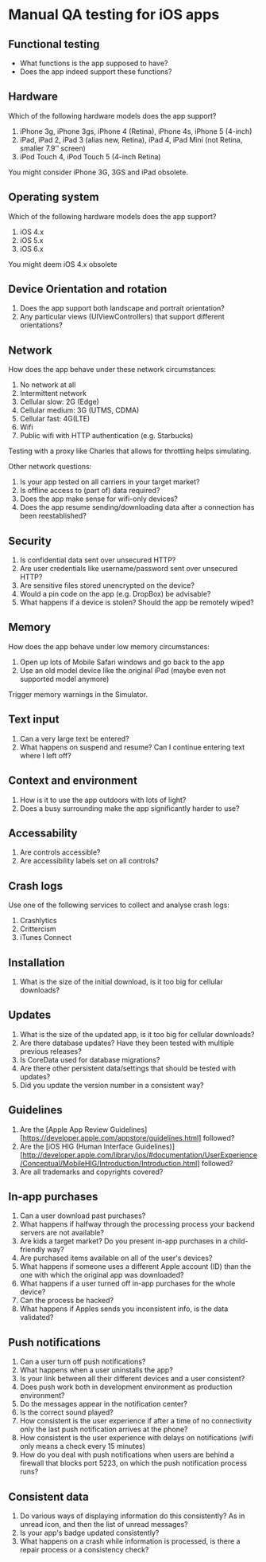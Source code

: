 # Manual QA testing for iOS apps 

## Functional testing
* What functions is the app supposed to have?
* Does the app indeed support these functions?

## Hardware

Which of the following hardware models does the app support?

1. iPhone 3g, iPhone 3gs, iPhone 4 (Retina), iPhone 4s, iPhone 5 (4-inch)
2. iPad, iPad 2, iPad 3 (alias new, Retina), iPad 4, iPad Mini (not Retina, smaller 7.9’’ screen)
3. iPod Touch 4, iPod Touch 5 (4-inch Retina)

You might consider iPhone 3G, 3GS and iPad obsolete.

## Operating system
Which of the following hardware models does the app support?

1. iOS 4.x
2. iOS 5.x
3. iOS 6.x

You might deem iOS 4.x obsolete

## Device Orientation and rotation

1. Does the app support both landscape and portrait orientation?
2. Any particular views (UIViewControllers) that support different orientations?

## Network
How does the app behave under these network circumstances:

1. No network at all
2. Intermittent network
3. Cellular slow: 2G (Edge)
4. Cellular medium: 3G (UTMS, CDMA) 
5. Cellular fast: 4G(LTE)
6. Wifi
7. Public wifi with HTTP authentication (e.g. Starbucks)

Testing with a proxy like Charles that allows for throttling helps simulating.

Other network questions:

1. Is your app tested on all carriers in your target market?
2. Is offline access to (part of) data required?
3. Does the app make sense for wifi-only devices?
4. Does the app resume sending/downloading data after a connection has been reestablished?

## Security
1. Is confidential data sent over unsecured HTTP?
2. Are user credentials like username/password sent over unsecured HTTP?
3. Are sensitive files stored unencrypted on the device?
4. Would a pin code on the app (e.g. DropBox) be advisable?
5. What happens if a device is stolen? Should the app be remotely wiped?


## Memory
How does the app behave under low memory circumstances:

1. Open up lots of Mobile Safari windows and go back to the app
2. Use an old model device like the original iPad (maybe even not supported model anymore)

Trigger memory warnings in the Simulator.

## Text input
1. Can a very large text be entered?
2. What happens on suspend and resume? Can I continue entering text where I left off?

## Context and environment
1. How is it to use the app outdoors with lots of light?
2. Does a busy surrounding make the app significantly harder to use?

## Accessability
1. Are controls accessible? 
2. Are accessibility labels set on all controls?

## Crash logs
Use one of the following services to collect and analyse crash logs:

1. Crashlytics
2. Crittercism
3. iTunes Connect

## Installation
1. What is the size of the initial download, is it too big for cellular downloads?

## Updates
1. What is the size of the updated app, is it too big for cellular downloads?
2. Are there database updates? Have they been tested with multiple previous releases?
3. Is CoreData used for database migrations?
4. Are there other persistent data/settings that should be tested with updates?
5. Did you update the version number in a consistent way?

## Guidelines
1. Are the [Apple App Review Guidelines][https://developer.apple.com/appstore/guidelines.html] followed?
2. Are the [iOS HIG (Human Interface Guidelines)][http://developer.apple.com/library/ios/#documentation/UserExperience/Conceptual/MobileHIG/Introduction/Introduction.html] followed?
3. Are all trademarks and copyrights covered?

## In-app purchases
1. Can a user download past purchases?
2. What happens if halfway through the processing process your backend servers are not available?
3. Are kids a target market? Do you present in-app purchases in a child-friendly way?
4. Are purchased items available on all of the user's devices?
5. What happens if someone uses a different Apple account (ID) than the one with which the original app was downloaded?
6. What happens if a user turned off in-app purchases for the whole device?
7. Can the process be hacked?
8. What happens if Apples sends you inconsistent info, is the data validated?


## Push notifications
1. Can a user turn off push notifications?
2. What happens when a user uninstalls the app? 
3. Is your link between all their different devices and a user consistent?
4. Does push work both in development environment as production environment?
5. Do the messages appear in the notification center?
6. Is the correct sound played?
7. How consistent is the user experience if after a time of no connectivity only the last push notification arrives at the phone?
8. How consistent is the user experience with delays on notifications (wifi only means a check every 15 minutes)
9. How do you deal with push notifications when users are behind a firewall that blocks port 5223, on which the push notification process runs?


## Consistent data
1. Do various ways of displaying information do this consistently? As in unread icon, and then the list of unread messages?
2. Is your app's badge updated consistently?
3. What happens on a crash while information is processed, is there a repair process or a consistency check?
